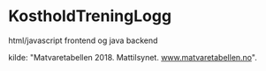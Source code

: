# KostholdTreningLogg
html/javascript frontend og java backend

kilde: "Matvaretabellen 2018. Mattilsynet. www.matvaretabellen.no".
